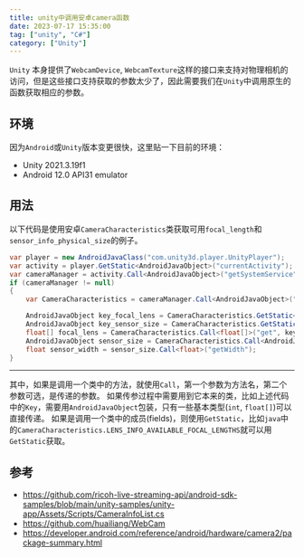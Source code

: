 ```yaml
---
title: unity中调用安卓camera函数
date: 2023-07-17 15:35:00
tag: ["unity", "C#"]
category: ["Unity"]
---
```


`Unity` 本身提供了`WebcamDevice`, `WebcamTexture`这样的接口来支持对物理相机的访问，但是这些接口支持获取的参数太少了，因此需要我们在`Unity`中调用原生的函数获取相应的参数。

## 环境

因为`Android`或`Unity`版本变更很快，这里贴一下目前的环境：

- Unity 2021.3.19f1
- Android 12.0 API31 emulator

## 用法

以下代码是使用安卓`CameraCharacteristics`类获取可用`focal_length`和`sensor_info_physical_size`的例子。

```cs
var player = new AndroidJavaClass("com.unity3d.player.UnityPlayer");
var activity = player.GetStatic<AndroidJavaObject>("currentActivity");
var cameraManager = activity.Call<AndroidJavaObject>("getSystemService", "camera");
if (cameraManager != null)
{
    var CameraCharacteristics = cameraManager.Call<AndroidJavaObject>("getCameraCharacteristics", "0"); // device id

    AndroidJavaObject key_focal_lens = CameraCharacteristics.GetStatic<AndroidJavaObject>("LENS_INFO_AVAILABLE_FOCAL_LENGTHS");
    AndroidJavaObject key_sensor_size = CameraCharacteristics.GetStatic<AndroidJavaObject>("SENSOR_INFO_PHYSICAL_SIZE");
    float[] focal_lens = CameraCharacteristics.Call<float[]>("get", key_focal_lens);
    AndroidJavaObject sensor_size = CameraCharacteristics.Call<AndroidJavaObject>("get", key_sensor_size);
    float sensor_width = sensor_size.Call<float>("getWidth");
}
```

---

其中，如果是调用一个类中的方法，就使用`Call`，第一个参数为方法名，第二个参数可选，是传递的参数。
如果传参过程中需要用到它本来的类，比如上述代码中的`Key`，需要用`AndroidJavaObject`包装，只有一些基本类型(`int`, `float[]`)可以直接传递。
如果是调用一个类中的成员(fields)，则使用`GetStatic`，比如`java`中的`CameraCharacteristics.LENS_INFO_AVAILABLE_FOCAL_LENGTHS`就可以用`GetStatic`获取。

## 参考

- <https://github.com/ricoh-live-streaming-api/android-sdk-samples/blob/main/unity-samples/unity-app/Assets/Scripts/CameraInfoList.cs>
- <https://github.com/huailiang/WebCam>
- <https://developer.android.com/reference/android/hardware/camera2/package-summary.html>
